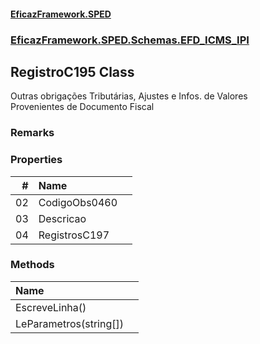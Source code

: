 #### [EficazFramework.SPED](EficazFrameworkSPED.md 'EficazFramework SPED')
### [EficazFramework.SPED.Schemas.EFD_ICMS_IPI](EficazFramework.SPED.Schemas.EFD_ICMS_IPI.md 'EficazFramework.SPED.Schemas.EFD_ICMS_IPI')

## RegistroC195 Class

Outras obrigações Tributárias, Ajustes e Infos. de Valores  
Provenientes de Documento Fiscal

### Remarks
### Properties

| # | Name | |
| ---: | :--- | :--- |
| 02 | CodigoObs0460 |  |
| 03 | Descricao |  |
| 04 | RegistrosC197 |  |
### Methods

| Name | |
| :--- | :--- |
| EscreveLinha() |  |
| LeParametros(string[]) |  |
